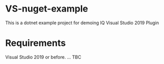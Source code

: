 # VS-nuget-example

This is a dotnet example project for demoing IQ Visual Studio 2019 Plugin

# Requirements
Visual Studio 2019 or before.
... TBC

